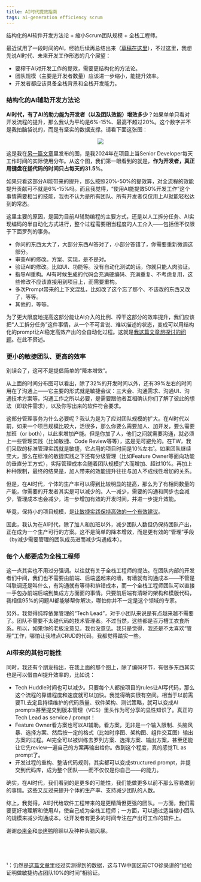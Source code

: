 ```yaml
---
title: AI时代提效指南
tags: ai-generation efficiency scrum
---
```


结构化的AI软件开发方法论 + 缩小Scrum团队规模 + 全栈工程师。

最近试用了一段时间的AI，经验后续再总结出来（[草稿在这里](https://github.com/EthanLin-TWer/blog/blob/master/_drafts/2025-05-05-development-using-ai-based-on-agile-stories-and-thoughtworks-dark-horse-methodology.md)），不过这里，我想先说AI时代、未来开发工作形态的几个展望：

* 要榨干AI对开发工作的提效，需要更结构化的方法论。
* 团队规模（主要是开发者数量）应该进一步缩小，能提升效率。
* 开发者都应该具备全栈背景和全栈开发能力。

### 结构化的AI辅助开发方法论

**AI时代，有了AI的助力能为开发者（以及团队效能）增效多少**？如果单单只看对开发流程的提升，那么我认为平均是6%-15%、最高不超过20%。这个数字并不是我拍脑袋说的，而是有坚实的数据支撑。请看下面这张图：

<p align="center" >
  <img 
    src="https://cdn.jsdelivr.net/gh/EthanLin-TWer/blog@gh-pages/_images/2024-08-22-typical-time-spent-of-a-developer.png" 
  />
</p>

这是我在[另一篇文章](https://github.com/EthanLin-TWer/blog/blob/master/_drafts/2024-08-21-data-driven-software-estimation.md)里发布的图，是我2024年在项目上当Senior Developer每天工作时间的实际使用分布。从这个图，我们第一眼看到的就是，**作为开发者，真正用键盘在搓代码的时间只占每天的31.5%**。

如果只看这部分AI能带来的提升，那么按照20%-50%的提效算，对全流程的效能提升贡献可不就是6%-15%吗。而且我觉得，“使用AI能提效50%开发工作”这个事情需要相当的技能，我也不认为是所有团队、所有开发者仅仅用上AI就能轻松达到的常态。

这里主要的原因，是因为目前AI辅助编程的主要方式，还是以人工拆分任务、AI实现编码的半自动化方式进行，整个过程需要相当程度的人工介入——包括但不仅限于下面罗列的事务。

* 你问的东西太大了，大部分东西AI答对了，小部分答错了，你需要重新微调这部分。
* 审查AI的修改。方案、实现，是不是对。
* 验证AI的修改。比如UI、功能等。没有自动化测试的话，你就只能人肉验证。
* 指导AI重构。AI有时候生成的代码会充满硬编码、充满重复、不考虑复用，这些修改不应该直接用到项目上，而需要重构。
* 多次Prompt带来的上下文混乱，比如改了这个忘了那个、不该改的东西又改了，等等。
* 其他的，等等。

为了更大限度地提高这部分能让AI介入的比例、榨干这部分的效率提升，我们应该把“人工拆分任务”这件事情，从一个不可言说、难以描述的状态，变成可以用结构化的prompt让AI稳定高效产出的全自动化过程。这就是[我这篇文章想探讨的问题](https://github.com/EthanLin-TWer/blog/blob/master/_drafts/2025-05-05-development-using-ai-based-on-agile-stories-and-thoughtworks-dark-horse-methodology.md)。在此不赘述。

### 更小的敏捷团队、更高的效率

别误会了，这可不是提倡简单的“降本增效”。

从上面的时间分布图可以看出，除了32%的开发时间以外，还有39%左右的时间用在了沟通上——它主要的形式就是敏捷会议：三大会、沟通需求、沟通UI、沟通技术方案等。沟通工作之所以必要，是需要跟他者互相确认你们了解了彼此的想法（即软件需求），以及你写出来的软件符合要求。

这部分管理事务为什么必要呢？我认为是为了应对团队规模的扩大。在AI时代以前，如果一个项目规模比较大，活很多，那么你要么需要加人、加开发，要么需要加班（or both），以此来增加产能。但是你加了人，他们之间就需要沟通，就必须上一些管理实践（比如敏捷、Code Review等等），这是无可避免的。在TW，我们采取的标准管理实践就是敏捷，它占用的项目时间是10%左右¹。如果团队继续变大，那么在标准的敏捷实践之下还有分级管理（比如Feature Owner等面向功能的垂直分工方式），实际管理成本会随着团队规模扩大而增加、超过10%。再加上种种限制，最终的结果是，加人带来的效能提升往往与加人不成线性增加的关系。

但是，在AI时代，个体的生产率可以得到比较明显的提高，那么为了有相同数量的产能，你需要的开发者其实是可以减少的。人一减少，需要的沟通和同步也会减少，管理成本也会减少，进一步增加有效的开发时间，并进一步提升效能。

毕竟，保持小的项目规模，是[让敏捷实践保持高效的一个有效建议](https://book.douban.com/subject/35615943/)。

因此，我认为在AI时代，除了加人和加班以外，减少团队人数但仍保持团队产出，正在成为一个生产可行的方案。这不是简单的降本增效，而是更有效的“管理”手段（by减少需要管理的团队成员进而减少沟通成本）。

### 每个人都要成为全栈工程师

这一点其实也不用过分强调。以往就有关于全栈工程师的提法。在团队内部的开发者们中间，我们也不需要由前端、后端竖起来的墙，有墙就有沟通成本——不管是叫联调还是叫什么，有沟通就有等待和排错成本，而一个全栈工程师团队可以直接一手包办前端后端到集成方方面面的事情。只要前后端有清晰的架构和模版代码，我相信95%的问题AI都能够帮你解决，哪怕你并不一定是这个领域的专家。

另外，我觉得纯粹依靠管理的“Tech Lead”，对于小团队来说是有点越来越不需要了。团队不需要不太碰代码的技术管理者。不过当然，这些都是百万槽工衣食所系。所以，如果你的老板没意见，我也没意见。我只是觉得，我还是不太喜欢“管理”工作，哪怕让我堆点CRUD的代码，我都觉得踏实一些。

### AI带来的其他可能性

同时，我还有个朋友指出，在我上面的那个图上，除了编码环节，有很多东西其实也是可以借由AI提升效率的，比如说：

* Tech Huddle时间也可以减少。只要每个人都按项目的rules让AI写代码，那么这个流程的靠谱程度和速度就可以加快。我觉得确实很有空间。相当于以前需要TL去定且持续维护的代码质量、软件架构、测试策略，就可以变成AI prompts甚至提交到版本管理（VCS）里头作为可分享的显性知识了。真正的Tech Lead as service / prompt！
* Feature Owner看方案也可以AI辅助。看方案，无非是一个输入限制、头脑风暴、选择方案、然后按一定的格式（比如时序图、架构图、组件交互图）输出方案的过程。AI完全可以被训练去罗列方案、选择方案、输出方案，甚至还能让它先review一遍自己的方案再输出给你。做到这个程度，真的感觉TL as prompt了。
* 开发过程的重构、整洁代码规则，其实都可以变成structured prompt，并提交到代码库，成为整个团队——而不仅仅是你自己——的能力。

确实，在AI时代，我们看到的是更多的可能性，我们能做更多以前不那么容易做到的事情。这些又反过来提升个体的生产率、支持减少团队的人数。

综上，我觉得，AI时代给软件工程带来的是更精简但更强的团队。一方面，我们需要更好地理解和使用AI，使自己成为全栈工程师；一方面，可以通过适当缩小团队的规模来减少沟通成本，让开发者有更多的时间专注在产出可工作的软件上。

谢谢[@来金](https://github.com/aikin)和[@烤鸭](https://www.douban.com/people/150224766)陪聊以及种种头脑风暴。

## &nbsp;

¹：仍然是[这篇文章](https://github.com/EthanLin-TWer/blog/blob/master/_drafts/2024-08-21-data-driven-software-estimation.md)里经过实测得到的数据，这与TW中国区前CTO徐昊讲的“经验证明做敏捷约占团队10%的时间”相验证。
